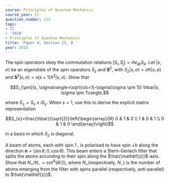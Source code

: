 ```yaml
---
course: Principles of Quantum Mechanics
course_year: II
question_number: 112
tags:
- II
- '2018'
- Principles of Quantum Mechanics
title: 'Paper 4, Section II, D '
year: 2018
---
```




The spin operators obey the commutation relations $\left[S_{i}, S_{j}\right]=i \hbar \epsilon_{i j k} S_{k}$. Let $|s, \sigma\rangle$ be an eigenstate of the spin operators $S_{z}$ and $\mathbf{S}^{2}$, with $S_{z}|s, \sigma\rangle=\sigma \hbar|s, \sigma\rangle$ and $\mathbf{S}^{2}|s, \sigma\rangle=s(s+1) \hbar^{2}|s, \sigma\rangle$. Show that

$$S_{\pm}|s, \sigma\rangle=\sqrt{s(s+1)-\sigma(\sigma \pm 1)} \hbar|s, \sigma \pm 1\rangle,$$

where $S_{\pm}=S_{x} \pm i S_{y}$. When $s=1$, use this to derive the explicit matrix representation

$$S_{x}=\frac{\hbar}{\sqrt{2}}\left(\begin{array}{lll}
0 & 1 & 0 \\
1 & 0 & 1 \\
0 & 1 & 0
\end{array}\right)$$

in a basis in which $S_{z}$ is diagonal.

A beam of atoms, each with spin 1 , is polarised to have spin $+\hbar$ along the direction $\mathbf{n}=(\sin \theta, 0, \cos \theta)$. This beam enters a Stern-Gerlach filter that splits the atoms according to their spin along the $\hat{\mathbf{z}}$-axis. Show that $N_{+} / N_{-}=\cot ^{4}(\theta / 2)$, where $N_{+}$(respectively, $N_{-}$) is the number of atoms emerging from the filter with spins parallel (respectively, anti-parallel) to $\hat{\mathbf{z}}$.
